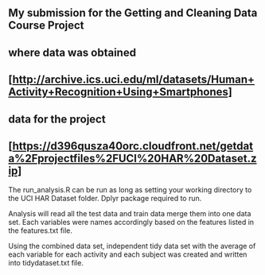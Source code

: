 ## My submission for the Getting and Cleaning Data Course Project
## where data was obtained

## [http://archive.ics.uci.edu/ml/datasets/Human+Activity+Recognition+Using+Smartphones]

## data for the project

## [https://d396qusza40orc.cloudfront.net/getdata%2Fprojectfiles%2FUCI%20HAR%20Dataset.zip]

The run_analysis.R can be run as long as setting your working directory to the UCI HAR Dataset folder. Dplyr package required to run.

Analysis will read all the test data and train data merge them into one data set. Each variables were names accordingly based on the features listed in the features.txt file.

Using the combined data set, independent tidy data set with the average of each variable for each activity and each subject was created and written into tidydataset.txt file.
